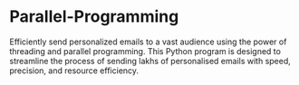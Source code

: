 # Parallel-Programming
Efficiently send personalized emails to a vast audience using the power of threading and parallel programming. This Python program is designed to streamline the process of sending lakhs of personalised emails with speed, precision, and resource efficiency.
